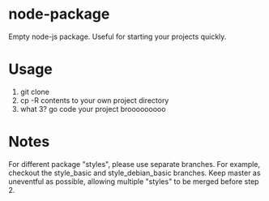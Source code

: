 node-package
============

Empty node-js package. Useful for starting your projects quickly. 

Usage
=====

1. git clone
2. cp -R contents to your own project directory
3. what 3? go code your project brooooooooo

Notes
=====

For different package "styles", please use separate branches. For example, checkout the style_basic and style_debian_basic branches.
Keep master as uneventful as possible, allowing multiple "styles" to be merged before step 2.
